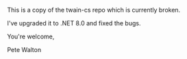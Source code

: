 This is a copy of the twain-cs repo which is currently broken.

I've upgraded it to .NET 8.0 and fixed the bugs.

You're welcome,

Pete Walton
